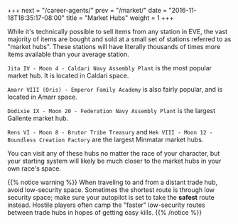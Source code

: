 +++ next = "/career-agents/" prev = "/market/" date = "2016-11-18T18:35:17-08:00" title = "Market Hubs" weight = 1 +++

While it's technically possible to sell items from any station in EVE, the vast majority of items are bought and sold at a small set of stations referred to as "market hubs". These stations will have literally thousands of times more items available than your average station.

`Jita IV - Moon 4 - Caldari Navy Assembly Plant` is the most popular market hub. It is located in Caldari space.

`Amarr VIII (Oris) - Emperor Family Academy` is also fairly popular, and is located in Amarr space.

`Dodixie IX - Moon 20 - Federation Navy Assembly Plant` is the largest Gallente market hub.

`Rens VI - Moon 8 - Brutor Tribe Treasury` and `Hek VIII - Moon 12 - Boundless Creation Factory` are the largest Minmatar market hubs.

You can visit any of these hubs no matter the race of your character, but your starting system will likely be much closer to the market hubs in your own race's space.

{{% notice warning %}} When traveling to and from a distant trade hub, avoid low-security space. Sometimes the shortest route is through low security space; make sure your autopilot is set to take the **safest** route instead. Hostile players often camp the "faster" low-security routes between trade hubs in hopes of getting easy kills. {{% /notice %}}